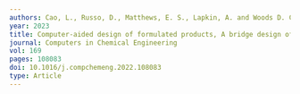 ```yaml
---
authors: Cao, L., Russo, D., Matthews, E. S., Lapkin, A. and Woods D. C. 
year: 2023 
title: Computer-aided design of formulated products, A bridge design of experiments for ingredient selection 
journal: Computers in Chemical Engineering
vol: 169
pages: 108083
doi: 10.1016/j.compchemeng.2022.108083
type: Article 
---
```

 
